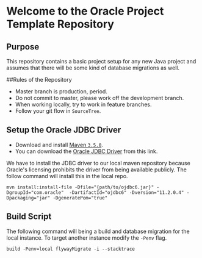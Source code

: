 # Welcome to the Oracle Project Template Repository

## Purpose
This repository contains a basic project setup for any new Java project and assumes that there will be some kind of database migrations as well. 

##Rules of the Repository
* Master branch is production, period.
* Do not commit to master, please work off the development branch.
* When working locally, try to work in feature branches.
* Follow your git flow in `SourceTree`.

## Setup the Oracle JDBC Driver

* Download and install [Maven `3.5.0`](https://maven.apache.org/download.cgi). 
* You can download the [Oracle JDBC Driver](http://www.oracle.com/technetwork/database/enterprise-edition/jdbc-112010-090769.html) from this link.

We have to install the JDBC driver to our local maven repository because Oracle's licensing prohibits the driver from being available publicly. The follow command will install this in the local repo. 

`mvn install:install-file -Dfile="{path/to/ojdbc6.jar}" -DgroupId="com.oracle"  -DartifactId="ojdbc6" -Dversion="11.2.0.4" -Dpackaging="jar" -DgeneratePom="true"`

## Build Script
The following command will being a build and database migration for the local instance. To target another instance modify the `-Penv` flag. 

`build -Penv=local flywayMigrate -i --stacktrace`
